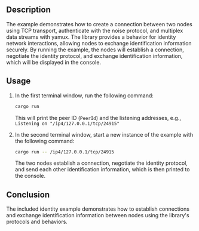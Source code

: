 ## Description

The example demonstrates how to create a connection between two nodes using TCP transport, authenticate with the noise protocol, and multiplex data streams with yamux.
The library provides a behavior for identity network interactions, allowing nodes to exchange identification information securely.
By running the example, the nodes will establish a connection, negotiate the identity protocol, and exchange identification information, which will be displayed in the console.

## Usage

1. In the first terminal window, run the following command:
    ```sh
    cargo run
    ```
    This will print the peer ID (`PeerId`) and the listening addresses, e.g., `Listening on "/ip4/127.0.0.1/tcp/24915"`

2. In the second terminal window, start a new instance of the example with the following command:
    ```sh
    cargo run -- /ip4/127.0.0.1/tcp/24915
    ```
    The two nodes establish a connection, negotiate the identity protocol, and send each other identification information, which is then printed to the console.

## Conclusion

The included identity example demonstrates how to establish connections and exchange identification information between nodes using the library's protocols and behaviors.

